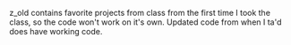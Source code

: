 z_old contains favorite projects from class from the first time I took the class, so the code won't work on it's own. 
Updated code from when I ta'd does have working code.
